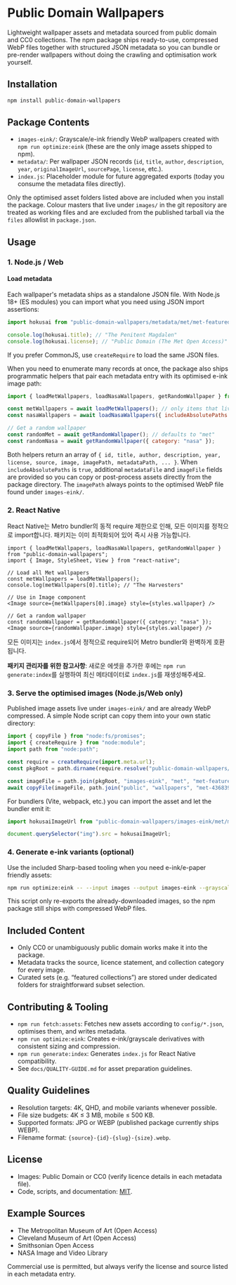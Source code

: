 # Public Domain Wallpapers

Lightweight wallpaper assets and metadata sourced from public domain and CC0 collections. The npm package ships ready-to-use, compressed WebP files together with structured JSON metadata so you can bundle or pre-render wallpapers without doing the crawling and optimisation work yourself.

## Installation

```bash
npm install public-domain-wallpapers
```

## Package Contents

- `images-eink/`: Grayscale/e-ink friendly WebP wallpapers created with `npm run optimize:eink` (these are the only image assets shipped to npm).
- `metadata/`: Per wallpaper JSON records (`id`, `title`, `author`, `description`, `year`, `originalImageUrl`, `sourcePage`, `license`, etc.).
- `index.js`: Placeholder module for future aggregated exports (today you consume the metadata files directly).

Only the optimised asset folders listed above are included when you install the package. Colour masters that live under `images/` in the git repository are treated as working files and are excluded from the published tarball via the `files` allowlist in `package.json`.

## Usage

### 1. Node.js / Web

#### Load metadata

Each wallpaper's metadata ships as a standalone JSON file. With Node.js 18+ (ES modules) you can import what you need using JSON import assertions:

```js
import hokusai from "public-domain-wallpapers/metadata/met/met-featured-collection/met-436839.json" assert { type: "json" };

console.log(hokusai.title); // "The Penitent Magdalen"
console.log(hokusai.license); // "Public Domain (The Met Open Access)"
```

If you prefer CommonJS, use `createRequire` to load the same JSON files.

When you need to enumerate many records at once, the package also ships programmatic helpers that pair each metadata entry with its optimised e-ink image path:

```js
import { loadMetWallpapers, loadNasaWallpapers, getRandomWallpaper } from "public-domain-wallpapers";

const metWallpapers = await loadMetWallpapers(); // only items that live in metadata/met
const nasaWallpapers = await loadNasaWallpapers({ includeAbsolutePaths: true });

// Get a random wallpaper
const randomMet = await getRandomWallpaper(); // defaults to "met"
const randomNasa = await getRandomWallpaper({ category: "nasa" });
```

Both helpers return an array of `{ id, title, author, description, year, license, source, image, imagePath, metadataPath, ... }`. When `includeAbsolutePaths` is `true`, additional `metadataFile` and `imageFile` fields are provided so you can copy or post-process assets directly from the package directory. The `imagePath` always points to the optimised WebP file found under `images-eink/`.

### 2. React Native

React Native는 Metro bundler의 동적 require 제한으로 인해, 모든 이미지를 정적으로 import합니다. 패키지는 이미 최적화되어 있어 즉시 사용 가능합니다.

```tsx
import { loadMetWallpapers, loadNasaWallpapers, getRandomWallpaper } from "public-domain-wallpapers";
import { Image, StyleSheet, View } from "react-native";

// Load all Met wallpapers
const metWallpapers = loadMetWallpapers();
console.log(metWallpapers[0].title); // "The Harvesters"

// Use in Image component
<Image source={metWallpapers[0].image} style={styles.wallpaper} />

// Get a random wallpaper
const randomWallpaper = getRandomWallpaper({ category: "nasa" });
<Image source={randomWallpaper.image} style={styles.wallpaper} />
```

모든 이미지는 `index.js`에서 정적으로 require되어 Metro bundler와 완벽하게 호환됩니다.

**패키지 관리자를 위한 참고사항**: 새로운 에셋을 추가한 후에는 `npm run generate:index`를 실행하여 최신 메타데이터로 `index.js`를 재생성해주세요.

### 3. Serve the optimised images (Node.js/Web only)

Published image assets live under `images-eink/` and are already WebP compressed. A simple Node script can copy them into your own static directory:

```js
import { copyFile } from "node:fs/promises";
import { createRequire } from "node:module";
import path from "node:path";

const require = createRequire(import.meta.url);
const pkgRoot = path.dirname(require.resolve("public-domain-wallpapers/package.json"));

const imageFile = path.join(pkgRoot, "images-eink", "met", "met-featured-collection", "met-436839.webp");
await copyFile(imageFile, path.join("public", "wallpapers", "met-436839.webp"));
```

For bundlers (Vite, webpack, etc.) you can import the asset and let the bundler emit it:

```js
import hokusaiImageUrl from "public-domain-wallpapers/images-eink/met/met-featured-collection/met-436839.webp?url";

document.querySelector("img").src = hokusaiImageUrl;
```

### 4. Generate e-ink variants (optional)

Use the included Sharp-based tooling when you need e-ink/e-paper friendly assets:

```bash
npm run optimize:eink -- --input images --output images-eink --grayscale --maxWidth 1448 --maxHeight 1072
```

This script only re-exports the already-downloaded images, so the npm package still ships with compressed WebP files.

## Included Content

- Only CC0 or unambiguously public domain works make it into the package.
- Metadata tracks the source, licence statement, and collection category for every image.
- Curated sets (e.g. “featured collections”) are stored under dedicated folders for straightforward subset selection.

## Contributing & Tooling

- `npm run fetch:assets`: Fetches new assets according to `config/*.json`, optimises them, and writes metadata.
- `npm run optimize:eink`: Creates e-ink/grayscale derivatives with consistent sizing and compression.
- `npm run generate:index`: Generates `index.js` for React Native compatibility.
- See `docs/QUALITY-GUIDE.md` for asset preparation guidelines.

## Quality Guidelines

- Resolution targets: 4K, QHD, and mobile variants whenever possible.
- File size budgets: 4K ≤ 3 MB, mobile ≤ 500 KB.
- Supported formats: JPG or WEBP (published package currently ships WEBP).
- Filename format: `{source}-{id}-{slug}-{size}.webp`.

## License

- Images: Public Domain or CC0 (verify licence details in each metadata file).
- Code, scripts, and documentation: [MIT](LICENSE).

## Example Sources

- The Metropolitan Museum of Art (Open Access)
- Cleveland Museum of Art (Open Access)
- Smithsonian Open Access
- NASA Image and Video Library

Commercial use is permitted, but always verify the license and source listed in each metadata entry.
